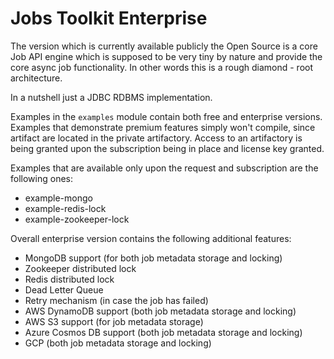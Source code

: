 # Jobs Toolkit Enterprise

The version which is currently available publicly the Open Source is a core Job API engine which is supposed to be very
tiny by nature and provide the core async job functionality. In other words this is a rough diamond - root architecture.

In a nutshell just a JDBC RDBMS implementation.

Examples in the `examples` module contain both free and enterprise versions. Examples that demonstrate premium features
simply won't compile, since artifact are located in the private artifactory.
Access to an artifactory is being granted upon the subscription being in place and license key granted.

Examples that are available only upon the request and subscription are the following ones:

* example-mongo
* example-redis-lock
* example-zookeeper-lock

Overall enterprise version contains the following additional features:
* MongoDB support (for both job metadata storage and locking)
* Zookeeper distributed lock
* Redis distributed lock
* Dead Letter Queue
* Retry mechanism (in case the job has failed)
* AWS DynamoDB support (both job metadata storage and locking)
* AWS S3 support (for job metadata storage)
* Azure Cosmos DB support (both job metadata storage and locking)
* GCP (both job metadata storage and locking)